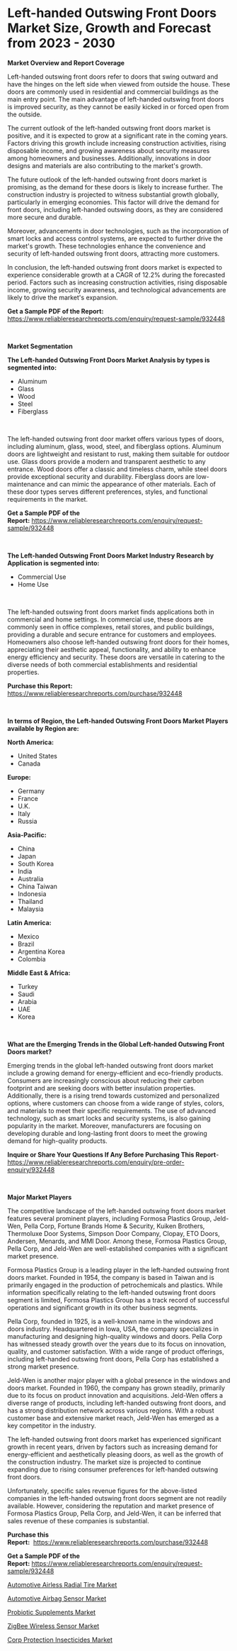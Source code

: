 <p><h1>Left-handed Outswing Front Doors Market Size, Growth and Forecast from 2023 - 2030</h1></p><p><strong>Market Overview and Report Coverage</strong></p>
<p><p>Left-handed outswing front doors refer to doors that swing outward and have the hinges on the left side when viewed from outside the house. These doors are commonly used in residential and commercial buildings as the main entry point. The main advantage of left-handed outswing front doors is improved security, as they cannot be easily kicked in or forced open from the outside.</p><p>The current outlook of the left-handed outswing front doors market is positive, and it is expected to grow at a significant rate in the coming years. Factors driving this growth include increasing construction activities, rising disposable income, and growing awareness about security measures among homeowners and businesses. Additionally, innovations in door designs and materials are also contributing to the market's growth.</p><p>The future outlook of the left-handed outswing front doors market is promising, as the demand for these doors is likely to increase further. The construction industry is projected to witness substantial growth globally, particularly in emerging economies. This factor will drive the demand for front doors, including left-handed outswing doors, as they are considered more secure and durable.</p><p>Moreover, advancements in door technologies, such as the incorporation of smart locks and access control systems, are expected to further drive the market's growth. These technologies enhance the convenience and security of left-handed outswing front doors, attracting more customers.</p><p>In conclusion, the left-handed outswing front doors market is expected to experience considerable growth at a CAGR of 12.2% during the forecasted period. Factors such as increasing construction activities, rising disposable income, growing security awareness, and technological advancements are likely to drive the market's expansion.</p></p>
<p><strong>Get a Sample PDF of the Report:</strong> <a href="https://www.reliableresearchreports.com/enquiry/request-sample/932448">https://www.reliableresearchreports.com/enquiry/request-sample/932448</a></p>
<p>&nbsp;</p>
<p><strong>Market Segmentation</strong></p>
<p><strong>The Left-handed Outswing Front Doors Market Analysis by types is segmented into:</strong></p>
<p><ul><li>Aluminum</li><li>Glass</li><li>Wood</li><li>Steel</li><li>Fiberglass</li></ul></p>
<p>&nbsp;</p>
<p><p>The left-handed outswing front door market offers various types of doors, including aluminum, glass, wood, steel, and fiberglass options. Aluminum doors are lightweight and resistant to rust, making them suitable for outdoor use. Glass doors provide a modern and transparent aesthetic to any entrance. Wood doors offer a classic and timeless charm, while steel doors provide exceptional security and durability. Fiberglass doors are low-maintenance and can mimic the appearance of other materials. Each of these door types serves different preferences, styles, and functional requirements in the market.</p></p>
<p><strong>Get a Sample PDF of the Report:</strong>&nbsp;<a href="https://www.reliableresearchreports.com/enquiry/request-sample/932448">https://www.reliableresearchreports.com/enquiry/request-sample/932448</a></p>
<p>&nbsp;</p>
<p><strong>The Left-handed Outswing Front Doors Market Industry Research by Application is segmented into:</strong></p>
<p><ul><li>Commercial Use</li><li>Home Use</li></ul></p>
<p>&nbsp;</p>
<p><p>The left-handed outswing front doors market finds applications both in commercial and home settings. In commercial use, these doors are commonly seen in office complexes, retail stores, and public buildings, providing a durable and secure entrance for customers and employees. Homeowners also choose left-handed outswing front doors for their homes, appreciating their aesthetic appeal, functionality, and ability to enhance energy efficiency and security. These doors are versatile in catering to the diverse needs of both commercial establishments and residential properties.</p></p>
<p><strong>Purchase this Report:</strong>&nbsp; <a href="https://www.reliableresearchreports.com/purchase/932448">https://www.reliableresearchreports.com/purchase/932448</a></p>
<p>&nbsp;</p>
<p><strong>In terms of Region, the Left-handed Outswing Front Doors Market Players available by Region are:</strong></p>
<p>
    <p> <strong> North America: </strong>
        <ul>
            <li>United States</li>
            <li>Canada</li>
        </ul>
        </p> 
    <p> <strong> Europe: </strong>
        <ul>
            <li>Germany</li>
            <li>France</li>
            <li>U.K.</li>
            <li>Italy</li>
            <li>Russia</li>
        </ul>
        </p> 
    <p> <strong> Asia-Pacific: </strong>
        <ul>
            <li>China</li>
            <li>Japan</li>
            <li>South Korea</li>
            <li>India</li>
            <li>Australia</li>
            <li>China Taiwan</li>
            <li>Indonesia</li>
            <li>Thailand</li>
            <li>Malaysia</li>
        </ul>
        </p> 
    <p> <strong> Latin America: </strong>
        <ul>
            <li>Mexico</li>
            <li>Brazil</li>
            <li>Argentina Korea</li>
            <li>Colombia</li>
        </ul>
        </p> 
    <p> <strong> Middle East & Africa: </strong>
        <ul>
            <li>Turkey</li>
            <li>Saudi</li>
            <li>Arabia</li>
            <li>UAE</li>
            <li>Korea</li>
        </ul>
    </p>
    </p>
<p>&nbsp;</p>
<p><strong>What are the Emerging Trends in the Global Left-handed Outswing Front Doors market?</strong></p>
<p><p>Emerging trends in the global left-handed outswing front doors market include a growing demand for energy-efficient and eco-friendly products. Consumers are increasingly conscious about reducing their carbon footprint and are seeking doors with better insulation properties. Additionally, there is a rising trend towards customized and personalized options, where customers can choose from a wide range of styles, colors, and materials to meet their specific requirements. The use of advanced technology, such as smart locks and security systems, is also gaining popularity in the market. Moreover, manufacturers are focusing on developing durable and long-lasting front doors to meet the growing demand for high-quality products.</p></p>
<p><strong>Inquire or Share Your Questions If Any Before Purchasing This Report</strong>- <a href="https://www.reliableresearchreports.com/enquiry/pre-order-enquiry/932448">https://www.reliableresearchreports.com/enquiry/pre-order-enquiry/932448</a></p>
<p>&nbsp;</p>
<p><strong>Major Market Players</strong></p>
<p><p>The competitive landscape of the left-handed outswing front doors market features several prominent players, including Formosa Plastics Group, Jeld-Wen, Pella Corp, Fortune Brands Home & Security, Kuiken Brothers, Thermoluxe Door Systems, Simpson Door Company, Clopay, ETO Doors, Andersen, Menards, and MMI Door. Among these, Formosa Plastics Group, Pella Corp, and Jeld-Wen are well-established companies with a significant market presence.</p><p>Formosa Plastics Group is a leading player in the left-handed outswing front doors market. Founded in 1954, the company is based in Taiwan and is primarily engaged in the production of petrochemicals and plastics. While information specifically relating to the left-handed outswing front doors segment is limited, Formosa Plastics Group has a track record of successful operations and significant growth in its other business segments.</p><p>Pella Corp, founded in 1925, is a well-known name in the windows and doors industry. Headquartered in Iowa, USA, the company specializes in manufacturing and designing high-quality windows and doors. Pella Corp has witnessed steady growth over the years due to its focus on innovation, quality, and customer satisfaction. With a wide range of product offerings, including left-handed outswing front doors, Pella Corp has established a strong market presence.</p><p>Jeld-Wen is another major player with a global presence in the windows and doors market. Founded in 1960, the company has grown steadily, primarily due to its focus on product innovation and acquisitions. Jeld-Wen offers a diverse range of products, including left-handed outswing front doors, and has a strong distribution network across various regions. With a robust customer base and extensive market reach, Jeld-Wen has emerged as a key competitor in the industry.</p><p>The left-handed outswing front doors market has experienced significant growth in recent years, driven by factors such as increasing demand for energy-efficient and aesthetically pleasing doors, as well as the growth of the construction industry. The market size is projected to continue expanding due to rising consumer preferences for left-handed outswing front doors.</p><p>Unfortunately, specific sales revenue figures for the above-listed companies in the left-handed outswing front doors segment are not readily available. However, considering the reputation and market presence of Formosa Plastics Group, Pella Corp, and Jeld-Wen, it can be inferred that sales revenue of these companies is substantial.</p></p>
<p><strong>Purchase this Report:</strong>&nbsp;&nbsp;<a href="https://www.reliableresearchreports.com/purchase/932448">https://www.reliableresearchreports.com/purchase/932448</a></p>
<p></p>
<p><strong>Get a Sample PDF of the Report:</strong>&nbsp;<a href="https://www.reliableresearchreports.com/enquiry/request-sample/932448">https://www.reliableresearchreports.com/enquiry/request-sample/932448</a></p>
<p><p><a href="https://www.linkedin.com/pulse/automotive-airless-radial-tire-market-share-amp-new-trends-pzlef/">Automotive Airless Radial Tire Market</a></p><p><a href="https://www.linkedin.com/pulse/decoding-automotive-airbag-sensor-market-deep-dive-latest-u1mvc/">Automotive Airbag Sensor Market</a></p><p><a href="https://www.reportprime.com/probiotic-supplements-r5938">Probiotic Supplements Market</a></p><p><a href="https://www.reportprime.com/zigbee-wireless-sensor-r1186">ZigBee Wireless Sensor Market</a></p><p><a href="https://issuu.com/reportprime-2/docs/corp-protection-insecticides-market-size-2030.pptx?fr=xKAE9_zU1NQ">Corp Protection Insecticides Market</a></p></p>